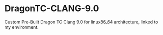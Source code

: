 # DragonTC-CLANG-9.0

Custom Pre-Built Dragon TC Clang 9.0 for linux86_64 architecture, linked to my environment.
